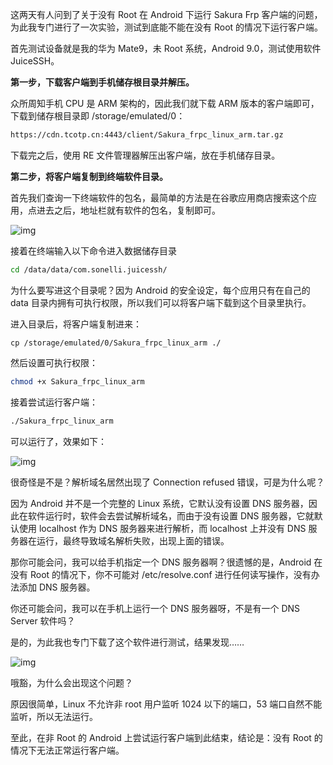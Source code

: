 这两天有人问到了关于没有 Root 在 Android 下运行 Sakura Frp 客户端的问题，为此我专门进行了一次实验，测试到底能不能在没有 Root 的情况下运行客户端。

首先测试设备就是我的华为 Mate9，未 Root 系统，Android 9.0，测试使用软件 JuiceSSH。

__第一步，下载客户端到手机储存根目录并解压。__

众所周知手机 CPU 是 ARM 架构的，因此我们就下载 ARM 版本的客户端即可，下载到储存根目录即 /storage/emulated/0：

```bash
https://cdn.tcotp.cn:4443/client/Sakura_frpc_linux_arm.tar.gz
```

下载完之后，使用 RE 文件管理器解压出客户端，放在手机储存目录。

__第二步，将客户端复制到终端软件目录。__

首先我们查询一下终端软件的包名，最简单的方法是在谷歌应用商店搜索这个应用，点进去之后，地址栏就有软件的包名，复制即可。

![img](https://i.natfrp.org/1b88e392e74a0ac510ab69d3a76b625f.png)

接着在终端输入以下命令进入数据储存目录

```bash
cd /data/data/com.sonelli.juicessh/
```

为什么要写进这个目录呢？因为 Android 的安全设定，每个应用只有在自己的 data 目录内拥有可执行权限，所以我们可以将客户端下载到这个目录里执行。

进入目录后，将客户端复制进来：

```
cp /storage/emulated/0/Sakura_frpc_linux_arm ./
```

然后设置可执行权限：

```bash
chmod +x Sakura_frpc_linux_arm
```

接着尝试运行客户端：

```bash
./Sakura_frpc_linux_arm
```

可以运行了，效果如下：

![img](https://i.natfrp.org/210b3b03a30ce6d374744eca1d2596a6.png)

很奇怪是不是？解析域名居然出现了 Connection refused 错误，可是为什么呢？

因为 Android 并不是一个完整的 Linux 系统，它默认没有设置 DNS 服务器，因此在软件运行时，软件会去尝试解析域名，而由于没有设置 DNS 服务器，它就默认使用 localhost 作为 DNS 服务器来进行解析，而 localhost 上并没有 DNS 服务器在运行，最终导致域名解析失败，出现上面的错误。

那你可能会问，我可以给手机指定一个 DNS 服务器啊？很遗憾的是，Android 在没有 Root 的情况下，你不可能对 /etc/resolve.conf 进行任何读写操作，没有办法添加 DNS 服务器。

你还可能会问，我可以在手机上运行一个 DNS 服务器呀，不是有一个 DNS Server 软件吗？

是的，为此我也专门下载了这个软件进行测试，结果发现……

![img](https://i.natfrp.org/e58992189018a4f7cf167af2616a2c54.png)

哦豁，为什么会出现这个问题？

原因很简单，Linux 不允许非 root 用户监听 1024 以下的端口，53 端口自然不能监听，所以无法运行。

至此，在非 Root 的 Android 上尝试运行客户端到此结束，结论是：没有 Root 的情况下无法正常运行客户端。

